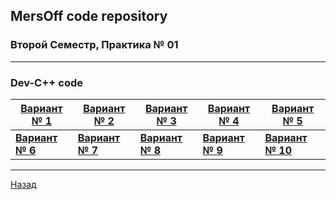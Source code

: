## MersOff code repository
### Второй Семестр, Практика № 01

---

### Dev-C++ code
|[**Вариант № 1**](https://github.com/Zvezdolom/MersOff/tree/main/%5B2%5D%20%D0%92%D1%82%D0%BE%D1%80%D0%BE%D0%B9%20%D0%A1%D0%B5%D0%BC%D0%B5%D1%81%D1%82%D1%80/%5B01%5D%20%D0%9F%D1%80%D0%B0%D0%BA%D1%82%D0%B8%D0%BA%D0%B0%20%E2%84%96%201/%5B01%5D%20%D0%92%D0%B0%D1%80%D0%B8%D0%B0%D0%BD%D1%82%20%E2%84%96%201/Dev-C%2B%2B%20Code)|[**Вариант № 2**](https://github.com/Zvezdolom/MersOff/tree/main/%5B2%5D%20%D0%92%D1%82%D0%BE%D1%80%D0%BE%D0%B9%20%D0%A1%D0%B5%D0%BC%D0%B5%D1%81%D1%82%D1%80/%5B01%5D%20%D0%9F%D1%80%D0%B0%D0%BA%D1%82%D0%B8%D0%BA%D0%B0%20%E2%84%96%201/%5B02%5D%20%D0%92%D0%B0%D1%80%D0%B8%D0%B0%D0%BD%D1%82%20%E2%84%96%202/Dev-C%2B%2B%20Code)|[**Вариант № 3**](https://github.com/Zvezdolom/MersOff/tree/main/%5B2%5D%20%D0%92%D1%82%D0%BE%D1%80%D0%BE%D0%B9%20%D0%A1%D0%B5%D0%BC%D0%B5%D1%81%D1%82%D1%80/%5B01%5D%20%D0%9F%D1%80%D0%B0%D0%BA%D1%82%D0%B8%D0%BA%D0%B0%20%E2%84%96%201/%5B03%5D%20%D0%92%D0%B0%D1%80%D0%B8%D0%B0%D0%BD%D1%82%20%E2%84%96%203/Dev-C%2B%2B%20Code)|[**Вариант № 4**](https://github.com/Zvezdolom/MersOff/tree/main/%5B2%5D%20%D0%92%D1%82%D0%BE%D1%80%D0%BE%D0%B9%20%D0%A1%D0%B5%D0%BC%D0%B5%D1%81%D1%82%D1%80/%5B01%5D%20%D0%9F%D1%80%D0%B0%D0%BA%D1%82%D0%B8%D0%BA%D0%B0%20%E2%84%96%201/%5B04%5D%20%D0%92%D0%B0%D1%80%D0%B8%D0%B0%D0%BD%D1%82%20%E2%84%96%204/Dev-C%2B%2B%20Code)|[**Вариант № 5**](https://github.com/Zvezdolom/MersOff/tree/main/%5B2%5D%20%D0%92%D1%82%D0%BE%D1%80%D0%BE%D0%B9%20%D0%A1%D0%B5%D0%BC%D0%B5%D1%81%D1%82%D1%80/%5B01%5D%20%D0%9F%D1%80%D0%B0%D0%BA%D1%82%D0%B8%D0%BA%D0%B0%20%E2%84%96%201/%5B05%5D%20%D0%92%D0%B0%D1%80%D0%B8%D0%B0%D0%BD%D1%82%20%E2%84%96%205/Dev-C%2B%2B%20Code)|
|-|-|-|-|-|
|[**Вариант № 6**](https://github.com/Zvezdolom/MersOff/tree/main/%5B2%5D%20%D0%92%D1%82%D0%BE%D1%80%D0%BE%D0%B9%20%D0%A1%D0%B5%D0%BC%D0%B5%D1%81%D1%82%D1%80/%5B01%5D%20%D0%9F%D1%80%D0%B0%D0%BA%D1%82%D0%B8%D0%BA%D0%B0%20%E2%84%96%201/%5B06%5D%20%D0%92%D0%B0%D1%80%D0%B8%D0%B0%D0%BD%D1%82%20%E2%84%96%206/Dev-C%2B%2B%20Code)|[**Вариант № 7**](https://github.com/Zvezdolom/MersOff/tree/main/%5B2%5D%20%D0%92%D1%82%D0%BE%D1%80%D0%BE%D0%B9%20%D0%A1%D0%B5%D0%BC%D0%B5%D1%81%D1%82%D1%80/%5B01%5D%20%D0%9F%D1%80%D0%B0%D0%BA%D1%82%D0%B8%D0%BA%D0%B0%20%E2%84%96%201/%5B07%5D%20%D0%92%D0%B0%D1%80%D0%B8%D0%B0%D0%BD%D1%82%20%E2%84%96%207/Dev-C%2B%2B%20Code)|[**Вариант № 8**](https://github.com/Zvezdolom/MersOff/tree/main/%5B2%5D%20%D0%92%D1%82%D0%BE%D1%80%D0%BE%D0%B9%20%D0%A1%D0%B5%D0%BC%D0%B5%D1%81%D1%82%D1%80/%5B01%5D%20%D0%9F%D1%80%D0%B0%D0%BA%D1%82%D0%B8%D0%BA%D0%B0%20%E2%84%96%201/%5B08%5D%20%D0%92%D0%B0%D1%80%D0%B8%D0%B0%D0%BD%D1%82%20%E2%84%96%208/Dev-C%2B%2B%20Code)|[**Вариант № 9**](https://github.com/Zvezdolom/MersOff/tree/main/%5B2%5D%20%D0%92%D1%82%D0%BE%D1%80%D0%BE%D0%B9%20%D0%A1%D0%B5%D0%BC%D0%B5%D1%81%D1%82%D1%80/%5B01%5D%20%D0%9F%D1%80%D0%B0%D0%BA%D1%82%D0%B8%D0%BA%D0%B0%20%E2%84%96%201/%5B09%5D%20%D0%92%D0%B0%D1%80%D0%B8%D0%B0%D0%BD%D1%82%20%E2%84%96%209/Dev-C%2B%2B%20Code)|[**Вариант № 10**](https://github.com/Zvezdolom/MersOff/tree/main/%5B2%5D%20%D0%92%D1%82%D0%BE%D1%80%D0%BE%D0%B9%20%D0%A1%D0%B5%D0%BC%D0%B5%D1%81%D1%82%D1%80/%5B01%5D%20%D0%9F%D1%80%D0%B0%D0%BA%D1%82%D0%B8%D0%BA%D0%B0%20%E2%84%96%201/%5B10%5D%20%D0%92%D0%B0%D1%80%D0%B8%D0%B0%D0%BD%D1%82%20%E2%84%96%2010/Dev-C%2B%2B%20Code)|

---

[Назад]()  
